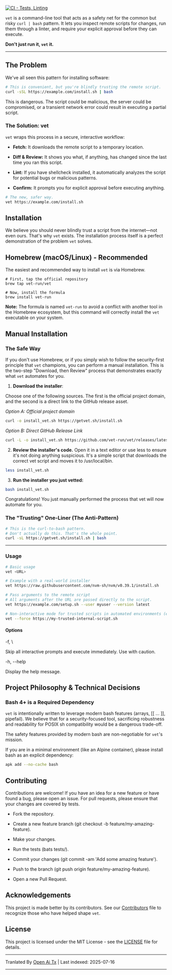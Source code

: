 <translate-content>[![CI - Tests, Linting](https://github.com/vet-run/vet/actions/workflows/ci.yml/badge.svg)](https://github.com/vet-run/vet/actions/workflows/ci.yml)

`vet` is a command-line tool that acts as a safety net for the common but risky `curl | bash` pattern. It lets you inspect remote scripts for changes, run them through a linter, and require your explicit approval before they can execute.

**Don't just run it, `vet` it.**

---

## The Problem

We've all seen this pattern for installing software:
</translate-content>
```bash
# This is convenient, but you're blindly trusting the remote script.
curl -sSL https://example.com/install.sh | bash
```
This is dangerous. The script could be malicious, the server could be compromised, or a transient network error could result in executing a partial script.

### The Solution: vet

`vet` wraps this process in a secure, interactive workflow:

-   **Fetch:** It downloads the remote script to a temporary location.

-   **Diff & Review:** It shows you what, if anything, has changed since the last time you ran this script.

-   **Lint:** If you have shellcheck installed, it automatically analyzes the script for potential bugs or malicious patterns.

-   **Confirm:** It prompts you for explicit approval before executing anything.


```bash
# The new, safer way.
vet https://example.com/install.sh
```
## Installation

We believe you should never blindly trust a script from the internet—not even ours. That's why `vet` exists. The installation process itself is a perfect demonstration of the problem `vet` solves.

## Homebrew (macOS/Linux) - Recommended

The easiest and recommended way to install `vet` is via Homebrew.

```
# First, tap the official repository
brew tap vet-run/vet

# Now, install the formula
brew install vet-run
```
**Note:** The formula is named `vet-run` to avoid a conflict with another tool in the Homebrew ecosystem, but this command will correctly install the `vet` executable on your system.

## Manual Installation

### The Safe Way
If you don't use Homebrew, or if you simply wish to follow the security-first principle that `vet` champions, you can perform a manual installation. This is the two-step "Download, then Review" process that demonstrates exactly what `vet` automates for you.

1. **Download the installer**:

Choose one of the following sources. The first is the official project domain, and the second is a direct link to the GitHub release asset.

*Option A: Official project domain*
```bash
curl -o install_vet.sh https://getvet.sh/install.sh
```
*Option B: Direct GitHub Release Link*
```bash
curl -L -o install_vet.sh https://github.com/vet-run/vet/releases/latest/download/install.sh
```
2. **Review the installer's code.** Open it in a text editor or use less to ensure it's not doing anything suspicious. It's a simple script that downloads the correct vet script and moves it to /usr/local/bin.
```bash
less install_vet.sh
```
3. **Run the installer you just vetted:**
```bash
bash install_vet.sh
```
Congratulations! You just manually performed the process that vet will now automate for you.

### The "Trusting" One-Liner (The Anti-Pattern)

```bash
# This is the curl-to-bash pattern.
# Don't actually do this. That's the whole point.
curl -sL https://getvet.sh/install.sh | bash
```
---
### Usage
```bash
# Basic usage
vet <URL>

# Example with a real-world installer
vet https://raw.githubusercontent.com/nvm-sh/nvm/v0.39.1/install.sh

# Pass arguments to the remote script
# All arguments after the URL are passed directly to the script.
vet https://example.com/setup.sh --user myuser --version latest

# Non-interactive mode for trusted scripts in automated environments (e.g., CI/CD)
vet --force https://my-trusted-internal-script.sh
```
#### Options

\-f, \

Skip all interactive prompts and execute immediately. Use with caution.

\-h, \--help

Display the help message.

## Project Philosophy & Technical Decisions

### Bash 4+ is a Required Dependency

`vet` is intentionally written to leverage modern bash features (arrays, \[\[ ... \]\], pipefail). We believe that for a security-focused tool, sacrificing robustness and readability for POSIX sh compatibility would be a dangerous trade-off.

The safety features provided by modern bash are non-negotiable for `vet`'s mission.

If you are in a minimal environment (like an Alpine container), please install bash as an explicit dependency:

```bash
apk add --no-cache bash
```
## Contributing

Contributions are welcome! If you have an idea for a new feature or have found a bug, please open an issue. For pull requests, please ensure that your changes are covered by tests.

-   Fork the repository.

-   Create a new feature branch (git checkout -b feature/my-amazing-feature).

-   Make your changes.

-   Run the tests (bats tests/).

-   Commit your changes (git commit -am 'Add some amazing feature').

-   Push to the branch (git push origin feature/my-amazing-feature).

-   Open a new Pull Request.

## Acknowledgements

This project is made better by its contributors. See our [Contributors](https://raw.githubusercontent.com/vet-run/vet/main/CONTRIBUTORS.md) file to recognize those who have helped shape `vet`.

## License

This project is licensed under the MIT License - see the [LICENSE](https://spdx.org/licenses/MIT.html) file for details.


---

Tranlated By [Open Ai Tx](https://github.com/OpenAiTx/OpenAiTx) | Last indexed: 2025-07-16

---